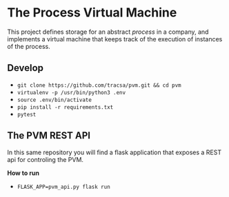 # The Process Virtual Machine

This project defines storage for an abstract _process_ in a company, and
implements a virtual machine that keeps track of the execution of instances of
the process.

## Develop

* `git clone https://github.com/tracsa/pvm.git && cd pvm`
* `virtualenv -p /usr/bin/python3 .env`
* `source .env/bin/activate`
* `pip install -r requirements.txt`
* `pytest`

## The PVM REST API

In this same repository you will find a flask application that exposes a REST
api for controling the PVM.

**How to run**

* `FLASK_APP=pvm_api.py flask run`

